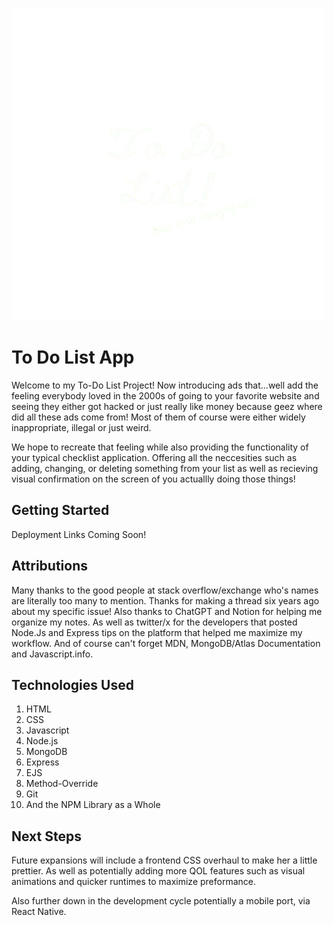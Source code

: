 ![To-Do List Logo](Assets/To-Do-List-Logo-removebg-preview-1.png)

# To Do List App
Welcome to my To-Do List Project! Now introducing ads that...well add the feeling everybody loved in the 2000s of going to your favorite website and seeing they either got hacked or just really like money because geez where did all these ads come from! Most of them of course were either widely inappropriate, illegal or just weird.

We hope to recreate that feeling while also providing the functionality of your typical checklist application. Offering all the neccesities such as adding, changing, or deleting something from your list as well as recieving visual confirmation on the screen of you actuallly doing those things!

## Getting Started

Deployment Links Coming Soon!

## Attributions
Many thanks to the good people at stack overflow/exchange who's names are literally too many to mention. Thanks for making a thread six years ago about my specific issue! Also thanks to ChatGPT and Notion for helping me organize my notes. As well as twitter/x for the developers that posted Node.Js and Express tips on the platform that helped me maximize my workflow. And of course can't forget MDN, MongoDB/Atlas Documentation and Javascript.info.

## Technologies Used
1. HTML
1. CSS
1. Javascript
1. Node.js
1. MongoDB
1. Express
1. EJS 
1. Method-Override
1. Git
1. And the NPM Library as a Whole

## Next Steps

Future expansions will include a frontend CSS overhaul to make her a little prettier. As well as potentially adding more QOL features such as visual animations and quicker runtimes to maximize preformance. 

Also further down in the development cycle potentially a mobile port, via React Native.
